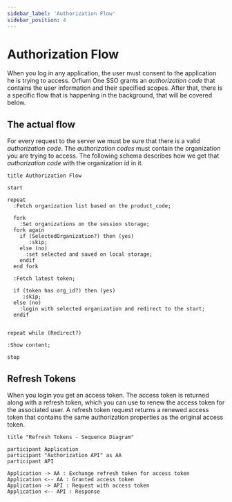 ```yaml
---
sidebar_label: 'Authorization Flow'
sidebar_position: 4
---
```


# Authorization Flow

When you log in any application, the user must consent to the application he is trying to access. Orfium One SSO grants an _authorization code_ that contains the user information and their specified scopes.
After that, there is a specific flow that is happening in the background, that will be covered below.

## The actual flow

For every request to the server we must be sure that there is a valid _authorization code_. The _authorization codes_ must contain the organization you are trying to access.
The following schema describes how we get that _authorization code_ with the organization id in it.

```plantuml
title Authorization Flow

start

repeat
  :Fetch organization list based on the product_code;

  fork
    :Set organizations on the session storage;
  fork again
    if (SelectedOrganization?) then (yes)
       :skip;
    else (no)
      :set selected and saved on local storage;
    endif
  end fork

  :Fetch latest token;

  if (token has org_id?) then (yes)
     :skip;
  else (no)
    :login with selected organization and redirect to the start;
  endif


repeat while (Redirect?)

:Show content;

stop
```

## Refresh Tokens

When you login you get an access token. The access token is returned along with a refresh token, which you can use to renew the access token for the associated user.
A refresh token request returns a renewed access token that contains the same authorization properties as the original access token.

```plantuml
title "Refresh Tokens - Sequence Diagram"

participant Application
participant "Authorization API" as AA
participant API

Application -> AA : Exchange refresh token for access token
Application <-- AA : Granted access token
Application -> API : Request with access token
Application <-- API : Response
```

